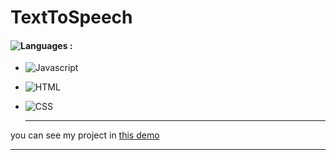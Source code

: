 # TextToSpeech

#### ![Languages](https://img.shields.io/github/languages/count/zeynab-jalalian/TextToSpeech) :
 - ![Javascript](https://img.shields.io/badge/javascript-yellow)
 - ![HTML](https://img.shields.io/badge/Html-orange)
 - ![CSS](https://img.shields.io/badge/Css-blue)
   
   ---
 you can see my project in [this demo](https://zeynab-jalalian.github.io/TextToSpeech/)
  ___
